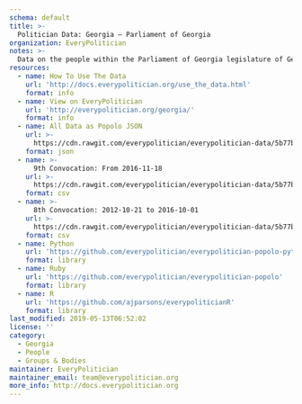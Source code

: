 ```yaml
---
schema: default
title: >-
  Politician Data: Georgia — Parliament of Georgia
organization: EveryPolitician
notes: >-
  Data on the people within the Parliament of Georgia legislature of Georgia.
resources:
  - name: How To Use The Data
    url: 'http://docs.everypolitician.org/use_the_data.html'
    format: info
  - name: View on EveryPolitician
    url: 'http://everypolitician.org/georgia/'
    format: info
  - name: All Data as Popolo JSON
    url: >-
      https://cdn.rawgit.com/everypolitician/everypolitician-data/5b77b7fed94186d67d3534a75e774c932db06bbd/data/Georgia/Parliament/ep-popolo-v1.0.json
    format: json
  - name: >-
      9th Convocation: From 2016-11-18
    url: >-
      https://cdn.rawgit.com/everypolitician/everypolitician-data/5b77b7fed94186d67d3534a75e774c932db06bbd/data/Georgia/Parliament/term-9.csv
    format: csv
  - name: >-
      8th Convocation: 2012-10-21 to 2016-10-01
    url: >-
      https://cdn.rawgit.com/everypolitician/everypolitician-data/5b77b7fed94186d67d3534a75e774c932db06bbd/data/Georgia/Parliament/term-8.csv
    format: csv
  - name: Python
    url: 'https://github.com/everypolitician/everypolitician-popolo-python'
    format: library
  - name: Ruby
    url: 'https://github.com/everypolitician/everypolitician-popolo'
    format: library
  - name: R
    url: 'https://github.com/ajparsons/everypoliticianR'
    format: library
last_modified: 2019-05-13T06:52:02
license: ''
category:
  - Georgia
  - People
  - Groups & Bodies
maintainer: EveryPolitician
maintainer_email: team@everypolitician.org
more_info: http://docs.everypolitician.org
---
```

